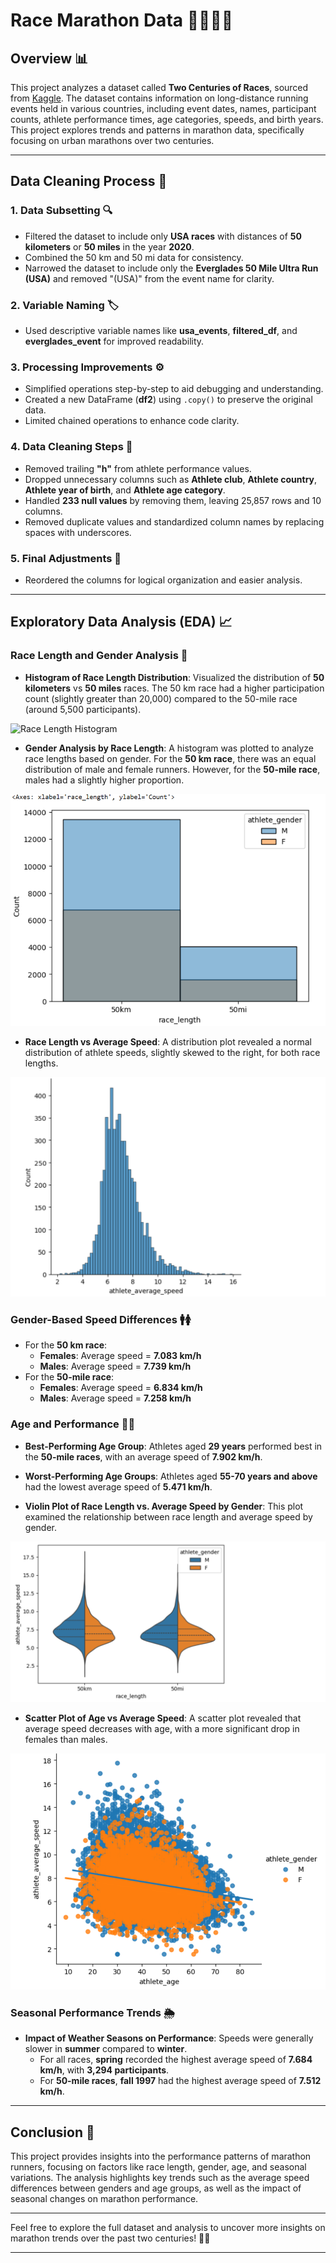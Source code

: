 # Race Marathon Data 🏃‍♂️🏃‍♀️

## Overview 📊

This project analyzes a dataset called **Two Centuries of Races**, sourced from [Kaggle](https://www.kaggle.com/datasets/fatihyavuzz/two-centuries-of-um-races). The dataset contains information on long-distance running events held in various countries, including event dates, names, participant counts, athlete performance times, age categories, speeds, and birth years. This project explores trends and patterns in marathon data, specifically focusing on urban marathons over two centuries.

---

## Data Cleaning Process 🧹

### 1. **Data Subsetting** 🔍
- Filtered the dataset to include only **USA races** with distances of **50 kilometers** or **50 miles** in the year **2020**.
- Combined the 50 km and 50 mi data for consistency.
- Narrowed the dataset to include only the **Everglades 50 Mile Ultra Run (USA)** and removed "(USA)" from the event name for clarity.

### 2. **Variable Naming** 🏷️
- Used descriptive variable names like **usa_events**, **filtered_df**, and **everglades_event** for improved readability.

### 3. **Processing Improvements** ⚙️
- Simplified operations step-by-step to aid debugging and understanding.
- Created a new DataFrame (**df2**) using `.copy()` to preserve the original data.
- Limited chained operations to enhance code clarity.

### 4. **Data Cleaning Steps** 🧼
- Removed trailing **"h"** from athlete performance values.
- Dropped unnecessary columns such as **Athlete club**, **Athlete country**, **Athlete year of birth**, and **Athlete age category**.
- Handled **233 null values** by removing them, leaving 25,857 rows and 10 columns.
- Removed duplicate values and standardized column names by replacing spaces with underscores.

### 5. **Final Adjustments** 🔄
- Reordered the columns for logical organization and easier analysis.

---

## Exploratory Data Analysis (EDA) 📈

### Race Length and Gender Analysis 🏁

- **Histogram of Race Length Distribution**: Visualized the distribution of **50 kilometers** vs **50 miles** races. The 50 km race had a higher participation count (slightly greater than 20,000) compared to the 50-mile race (around 5,500 participants).


![Race Length Histogram](https://github.com/Thokozile23/Python-Project/blob/2ef7f98e37f874042c424dead3e9c111e2c5fccc/Race_Marathon_Data_Analysis/race%20length.png.png)



- **Gender Analysis by Race Length**: A histogram was plotted to analyze race lengths based on gender. For the **50 km race**, there was an equal distribution of male and female runners. However, for the **50-mile race**, males had a slightly higher proportion.

![Gender Race Length Histogram](graph2.png)

- **Race Length vs Average Speed**: A distribution plot revealed a normal distribution of athlete speeds, slightly skewed to the right, for both race lengths.

![Speed Distribution](graph3.png)

### Gender-Based Speed Differences 🚹🚺

- For the **50 km race**:
  - **Females**: Average speed = **7.083 km/h**
  - **Males**: Average speed = **7.739 km/h**
- For the **50-mile race**:
  - **Females**: Average speed = **6.834 km/h**
  - **Males**: Average speed = **7.258 km/h**

### Age and Performance 👶👵

- **Best-Performing Age Group**: Athletes aged **29 years** performed best in the **50-mile races**, with an average speed of **7.902 km/h**.
- **Worst-Performing Age Groups**: Athletes aged **55-70 years and above** had the lowest average speed of **5.471 km/h**.

- **Violin Plot of Race Length vs. Average Speed by Gender**: This plot examined the relationship between race length and average speed by gender.

![Violin Plot](graph4.png)

- **Scatter Plot of Age vs Average Speed**: A scatter plot revealed that average speed decreases with age, with a more significant drop in females than males.

![Age vs Speed](graph5.png)

### Seasonal Performance Trends 🌦️

- **Impact of Weather Seasons on Performance**: Speeds were generally slower in **summer** compared to **winter**.
  - For all races, **spring** recorded the highest average speed of **7.684 km/h**, with **3,294 participants**.
  - For **50-mile races**, **fall 1997** had the highest average speed of **7.512 km/h**.

---

## Conclusion 🎯

This project provides insights into the performance patterns of marathon runners, focusing on factors like race length, gender, age, and seasonal variations. The analysis highlights key trends such as the average speed differences between genders and age groups, as well as the impact of seasonal changes on marathon performance.

---

Feel free to explore the full dataset and analysis to uncover more insights on marathon trends over the past two centuries! 📅🏅

---

